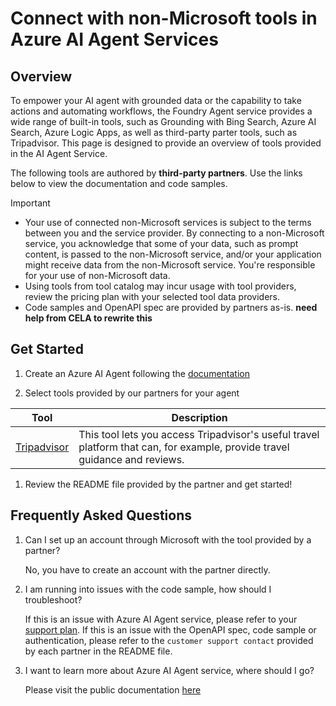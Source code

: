 # Connect with non-Microsoft tools in Azure AI Agent Services

## Overview
To empower your AI agent with grounded data or the capability to take actions and automating workflows, the Foundry Agent service provides a wide range of built-in tools, such as Grounding with Bing Search, Azure AI Search, Azure Logic Apps, as well as third-party parter tools, such as Tripadvisor. This page is designed to provide an overview of tools provided in the AI Agent Service.

The following tools are authored by **third-party partners**. Use the links below to view the documentation and code samples.

> [!IMPORTANT]
> * Your use of connected non-Microsoft services is subject to the terms between you and the service provider. By connecting to a non-Microsoft service, you acknowledge that some of your data, such as prompt content, is passed to the non-Microsoft service, and/or your application might receive data from the non-Microsoft service. You're responsible for your use of non-Microsoft data. 
> * Using tools from tool catalog may incur usage with tool providers, review the pricing plan with your selected tool data providers.
> * Code samples and OpenAPI spec are provided by partners as-is. **need help from CELA to rewrite this**

## Get Started
1. Create an Azure AI Agent following the [documentation](https://learn.microsoft.com/en-us/azure/ai-services/agents/quickstart)

1. Select tools provided by our partners for your agent

|Tool  |Description  |
|---------|---------|
| [Tripadvisor](./Tripadvisor/README.md) | This tool lets you access Tripadvisor's useful travel platform that can, for example, provide travel guidance and reviews. |

1. Review the README file provided by the partner and get started!

## Frequently Asked Questions
1. Can I set up an account through Microsoft with the tool provided by a partner?

   No, you have to create an account with the partner directly.

1. I am running into issues with the code sample, how should I troubleshoot?

   If this is an issue with Azure AI Agent service, please refer to your [support plan](https://support.microsoft.com/en-us). If this is an issue with the OpenAPI spec, code sample or authentication, please refer to the `customer support contact` provided by each partner in the README file.

1. I want to learn more about Azure AI Agent service, where should I go?

   Please visit the public documentation [here](https://learn.microsoft.com/en-us/azure/ai-services/agents/)
    
